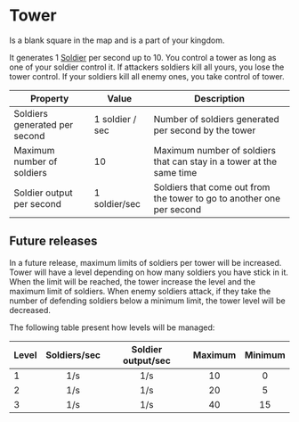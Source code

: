 # Tower

Is a blank square in the map and is a part of your kingdom.

It generates 1 [Soldier](#soldier) per second up to 10. You control a tower as long as one of your soldier control it. If attackers soldiers kill all yours, you lose the tower control. If your soldiers kill all enemy ones, you take control of tower.

| Property                      | Value           | Description                                                           |
| ----------------------------- | --------------- | --------------------------------------------------------------------- |
| Soldiers generated per second | 1 soldier / sec | Number of soldiers generated per second by the tower                  |
| Maximum number of soldiers    | 10              | Maximum number of soldiers that can stay in a tower at the same time  |
| Soldier output per second     | 1 soldier/sec   | Soldiers that come out from the tower to go to another one per second |

## Future releases

In a future release, maximum limits of soldiers per tower will be increased. Tower will have a level depending on how many soldiers you have stick in it. When the limit will be reached, the tower increase the level and the maximum limit of soldiers. When enemy soldiers attack, if they take the number of defending soldiers below a minimum limit, the tower level will be decreased.

The following table present how levels will be managed:

| Level | Soldiers/sec | Soldier output/sec | Maximum | Minimum |
| ----- | :----------: | :----------------: | :-----: | :-----: |
| 1     |     1/s      |        1/s         |   10    |    0    |
| 2     |     1/s      |        1/s         |   20    |    5    |
| 3     |     1/s      |        1/s         |   40    |   15    |
